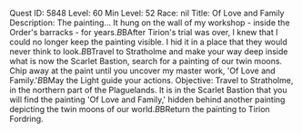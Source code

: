 Quest ID: 5848
Level: 60
Min Level: 52
Race: nil
Title: Of Love and Family
Description: The painting... It hung on the wall of my workshop - inside the Order's barracks - for years.$B$BAfter Tirion's trial was over, I knew that I could no longer keep the painting visible. I hid it in a place that they would never think to look.$B$BTravel to Stratholme and make your way deep inside what is now the Scarlet Bastion, search for a painting of our twin moons. Chip away at the paint until you uncover my master work, 'Of Love and Family.'$B$BMay the Light guide your actions.
Objective: Travel to Stratholme, in the northern part of the Plaguelands. It is in the Scarlet Bastion that you will find the painting 'Of Love and Family,' hidden behind another painting depicting the twin moons of our world.$B$BReturn the painting to Tirion Fordring.
